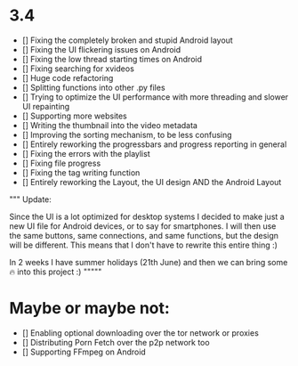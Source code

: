 # 3.4
- [] Fixing the completely broken and stupid Android layout
- [] Fixing the UI flickering issues on Android
- [] Fixing the low thread starting times on Android
- [] Fixing searching for xvideos
- [] Huge code refactoring
- [] Splitting functions into other .py files
- [] Trying to optimize the UI performance with more threading and slower UI repainting
- [] Supporting more websites
- [] Writing the thumbnail into the video metadata
- [] Improving the sorting mechanism, to be less confusing
- [] Entirely reworking the progressbars and progress reporting in general
- [] Fixing the errors with the playlist
- [] Fixing file progress
- [] Fixing the tag writing function
- [] Entirely reworking the Layout, the UI design AND the Android Layout

"""
Update:

Since the UI is a lot optimized for desktop systems I decided to make just a new UI file for Android devices, or to say
for smartphones. I will then use the same buttons, same connections, and same functions, but the design will be different.
This means that I don't have to rewrite this entire thing :)


In 2 weeks I have summer holidays (21th June) and then we can bring some 🔥 into this project :)
"""""

# Maybe or maybe not:
- [] Enabling optional downloading over the tor network or proxies
- [] Distributing Porn Fetch over the p2p network too
- [] Supporting FFmpeg on Android
